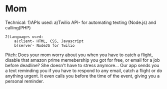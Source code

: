 # Mom

Technical: 
	1)APIs used:
		a)Twilio API- for automating texting (Node.js) and calling(PHP)

	2)Languages used: 
		a)client- HTML, CSS, Javascript
		b)server- NodeJS for Twilio


Pitch:
Does your mom worry about you when you have to catch a flight, disable that amazon prime memebership you got for free, or email for a job before deadline? 
She doesn't have to stress anymore...
Our app sends you a text reminding you if you have to respond to any email, catch a flight or do anything urgent. It even calls you before the time of the event, giving you a personal reminder.
